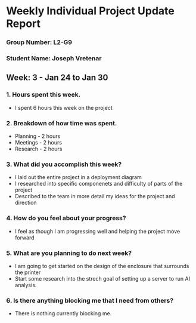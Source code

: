 # Weekly Individual Project Update Report
### Group Number: L2-G9
### Student Name: Joseph Vretenar
## Week: 3 - Jan 24 to Jan 30

### 1. Hours spent this week.
- I spent 6 hours this week on the project

### 2. Breakdown of how time was spent.
- Planning - 2 hours
- Meetings - 2 hours
- Research - 2 hours

### 3. What did you accomplish this week?
- I laid out the entire project in a deployment diagram
- I researched into specific componenets and difficulty of parts of the project
- Described to the team in more detail my ideas for the project and direction

### 4. How do you feel about your progress?
- I feel as though I am progressing well and helping the project move forward

### 5. What are you planning to do next week?
- I am going to get started on the design of the enclosure that surrounds the printer
- Start some research into the strech goal of setting up a server to run AI analysis.

### 6. Is there anything blocking me that I need from others?
- There is nothing currently blocking me.
